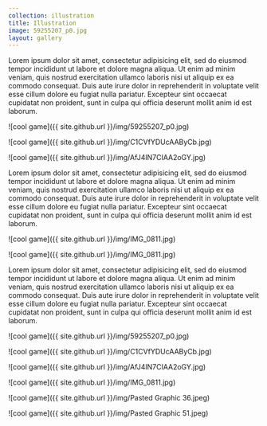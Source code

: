 ```yaml
---
collection: illustration
title: Illustration
image: 59255207_p0.jpg
layout: gallery
---
```


Lorem ipsum dolor sit amet, consectetur adipisicing elit, sed do eiusmod
tempor incididunt ut labore et dolore magna aliqua. Ut enim ad minim veniam,
quis nostrud exercitation ullamco laboris nisi ut aliquip ex ea commodo
consequat. Duis aute irure dolor in reprehenderit in voluptate velit esse
cillum dolore eu fugiat nulla pariatur. Excepteur sint occaecat cupidatat non
proident, sunt in culpa qui officia deserunt mollit anim id est laborum.

![cool game]({{ site.github.url }}/img/59255207_p0.jpg)

![cool game]({{ site.github.url }}/img/C1CVfYDUcAAByCb.jpg)

![cool game]({{ site.github.url }}/img/AfJ4lN7CIAA2oGY.jpg)

Lorem ipsum dolor sit amet, consectetur adipisicing elit, sed do eiusmod
tempor incididunt ut labore et dolore magna aliqua. Ut enim ad minim veniam,
quis nostrud exercitation ullamco laboris nisi ut aliquip ex ea commodo
consequat. Duis aute irure dolor in reprehenderit in voluptate velit esse
cillum dolore eu fugiat nulla pariatur. Excepteur sint occaecat cupidatat non
proident, sunt in culpa qui officia deserunt mollit anim id est laborum.

![cool game]({{ site.github.url }}/img/IMG_0811.jpg)

![cool game]({{ site.github.url }}/img/IMG_0811.jpg)

Lorem ipsum dolor sit amet, consectetur adipisicing elit, sed do eiusmod
tempor incididunt ut labore et dolore magna aliqua. Ut enim ad minim veniam,
quis nostrud exercitation ullamco laboris nisi ut aliquip ex ea commodo
consequat. Duis aute irure dolor in reprehenderit in voluptate velit esse
cillum dolore eu fugiat nulla pariatur. Excepteur sint occaecat cupidatat non
proident, sunt in culpa qui officia deserunt mollit anim id est laborum.

![cool game]({{ site.github.url }}/img/59255207_p0.jpg)

![cool game]({{ site.github.url }}/img/C1CVfYDUcAAByCb.jpg)

![cool game]({{ site.github.url }}/img/AfJ4lN7CIAA2oGY.jpg)

![cool game]({{ site.github.url }}/img/IMG_0811.jpg)

![cool game]({{ site.github.url }}/img/Pasted Graphic 36.jpeg)

![cool game]({{ site.github.url }}/img/Pasted Graphic 51.jpeg)
